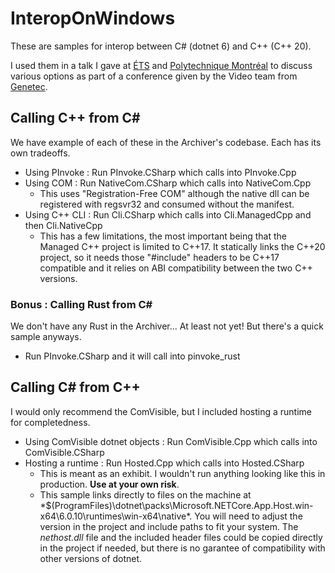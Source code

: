 # InteropOnWindows
These are samples for interop between C# (dotnet 6) and C++ (C++ 20).

I used them in a talk I gave at [ÉTS](https://www.etsmtl.ca/) and [Polytechnique Montréal](https://www.polymtl.ca/) to discuss various options as part of a conference given by the Video team from [Genetec](https://www.genetec.com/).

## Calling C++ from C#
We have example of each of these in the Archiver's codebase. Each has its own tradeoffs.

- Using PInvoke : Run PInvoke.CSharp which calls into PInvoke.Cpp
- Using COM : Run NativeCom.CSharp which calls into NativeCom.Cpp
  - This uses "Registration-Free COM" although the native dll can be registered with regsvr32 and consumed without the manifest.
- Using C++ CLI : Run Cli.CSharp which calls into Cli.ManagedCpp and then Cli.NativeCpp
  - This has a few limitations, the most important being that the Managed C++ project is limited to C++17. It statically links the C++20 project, so it needs those "#include" headers to be C++17 compatible and it relies on ABI compatibility between the two C++ versions.

### Bonus : Calling Rust from C#
We don't have any Rust in the Archiver... At least not yet! But there's a quick sample anyways.

- Run PInvoke.CSharp and it will call into pinvoke_rust

## Calling C# from C++
I would only recommend the ComVisible, but I included hosting a runtime for completedness.

- Using ComVisible dotnet objects : Run ComVisible.Cpp which calls into ComVisible.CSharp
- Hosting a runtime : Run Hosted.Cpp which calls into Hosted.CSharp
  - This is meant as an exhibit. I wouldn't run anything looking like this in production. **Use at your own risk**.
  - This sample links directly to files on the machine at *$(ProgramFiles)\dotnet\packs\Microsoft.NETCore.App.Host.win-x64\6.0.10\runtimes\win-x64\native\*. You will need to adjust the version in the project and include paths to fit your system. The *nethost.dll* file and the included header files could be copied directly in the project if needed, but there is no garantee of compatibility with other versions of dotnet.
